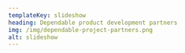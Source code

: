 ```yaml
---
templateKey: slideshow
heading: Dependable product development partners
img: /img/dependable-project-partners.png
alt: slideshow
---
```

